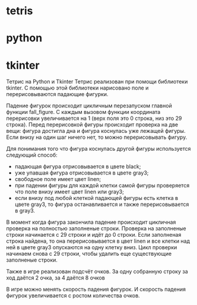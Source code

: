 # tetris
# python
# tkinter
Тетрис на Python и Tkinter
Тетрис реализован при помощи библиотеки tkinter. С помощью этой библиотеки нарисовано поле и перерисовываются падающие фигурки.

Падение фигурок происходит цикличным перезапуском главной функции fall_figure. С каждым вызовом функции координата перерисовки 
увеличивается на 1 (верх поля это 0 строка, низ это 29 строка).
Перед перерисовкой фигуры происходит проверка на две вещи: фигура достигла дна и фигура коснулась уже лежащей фигуры.
Если внизу на один шаг ничего нет, то можно перерисовывать фигуру.

Для понимания того что фигура коснулась другой фигуры используется следующий способ: 
  - падающая фигура отрисовывается в цвете black;
  - уже упавшая фигура отрисовывается в цвете gray3;
  - свободное поле имеет цвет linen;
  - при падении фигуры для каждой клетки самой фигуры проверяется что поле внизу имеет цвет linen или gray3;
  - если внизу под любой клеткой падающей фигуры есть клетка в цвете gray3, то фигура останавливается и также перерисовывается в gray3.
  
В момент когда фигура закончила падение происходит цикличная проверка на полностью заполненые строки.
Проверка на заполненые строки начинается с 29 строки и идёт до 0 строки. Если заполненая строка найдена, то она перерисовывается в цвет
linen и все клетки над ней в цвете gray3 опускаются на одну клетку вниз. Цикл проверки начинаем снова с 29 строки, чтобы удалить еще 
существующие заполненые строки. 

Также в игре реализован подсчёт очков. За одну собранную строку за ход даётся 2 очка, за 4 даётся 8 очков

В игре можно менять скорость падения фигурок. И скорость падения фигурок увеличивается с ростом количества очков.
